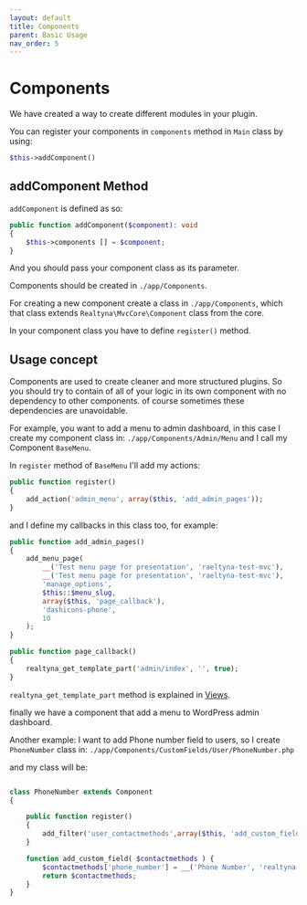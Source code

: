 ```yaml
---
layout: default
title: Components
parent: Basic Usage
nav_order: 5
---
```

# Components
We have created a way to create different modules in your plugin.

You can register your components in ```components``` method in ```Main``` class by using:
```php
$this->addComponent()
```


## addComponent Method
```addComponent``` is defined as so:
```php
public function addComponent($component): void
{
    $this->components [] = $component;
}
```

And you should pass your component class as its parameter.

Components should be created in ```./app/Components```.

For creating a new component create a class in ```./app/Components```, which that class
extends ```Realtyna\MvcCore\Component``` class from the core.

In your component class you have to define ```register()``` method.

## Usage concept
Components are used to create cleaner and more structured plugins. So you should try to
contain of all of your logic in its own component with no 
dependency to other components. of course sometimes these dependencies are
unavoidable.

For example, you want to
add a menu to admin dashboard, in this case I create my component class in:
```./app/Components/Admin/Menu``` and I call my Component ```BaseMenu```.

In ```register``` method of ```BaseMenu``` I'll add my actions:
```php
public function register()
{
    add_action('admin_menu', array($this, 'add_admin_pages'));
}
```

and I define my callbacks in this class too, for example:
```php
public function add_admin_pages()
{
    add_menu_page(
        __('Test menu page for presentation', 'raeltyna-test-mvc'),
        __('Test menu page for presentation', 'raeltyna-test-mvc'),
        'manage_options',
        $this::$menu_slug,
        array($this, 'page_callback'),
        'dashicons-phone',
        10
    );
}

public function page_callback()
{
    realtyna_get_template_part('admin/index', '', true);
}
```

```realtyna_get_template_part``` method is explained in [Views](/mvc-core-docs/docs/basic-usage/views.html).

finally we have a component that add a menu to WordPress admin dashboard.


Another example:
I want to add Phone number field to users, so I create ```PhoneNumber``` class in:
```./app/Components/CustomFields/User/PhoneNumber.php```

and my class will be:

```php

class PhoneNumber extends Component
{

    public function register()
    {
        add_filter('user_contactmethods',array($this, 'add_custom_field'),10,1);
    }

    function add_custom_field( $contactmethods ) {
        $contactmethods['phone_number'] = __('Phone Number', 'realtyna-text-domain');
        return $contactmethods;
    }
}
```